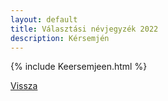 ```yaml
---
layout: default
title: Választási névjegyzék 2022
description: Kérsemjén
---
```


{% include Keersemjeen.html %}

[Vissza](./)
